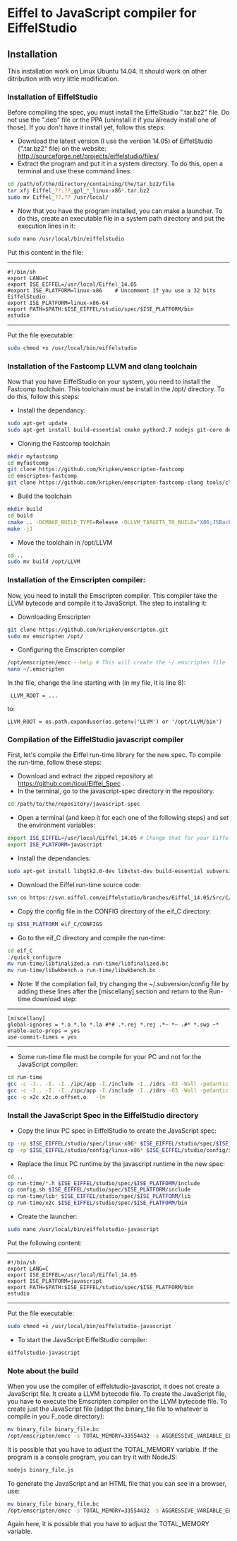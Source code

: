 Eiffel to JavaScript compiler for EiffelStudio
==============================================

Installation
------------

This installation work on Linux Ubuntu 14.04. It should work on other ditribution with very little modification.

### Installation of EiffelStudio

Before compiling the spec, you must install the EiffelStudio ".tar.bz2" file. Do not use the ".deb" file or the PPA (uninstall it if you already install one of those). If you don't have it install yet, follow this steps:

* Download the latest version (I use the version 14.05) of EiffelStudio (".tar.bz2" file) on the website: http://sourceforge.net/projects/eiffelstudio/files/
* Extract the program and put it in a system directory. To do this, open a terminal and use these command lines:

```bash
cd /path/of/the/directory/containing/the/tar.bz2/file
tar xfj Eiffel_??.??_gpl_*_linux-x86*.tar.bz2
sudo mv Eiffel_??.?? /usr/local/
```

* Now that you have the program installed, you can make a launcher. To do this, create an executable file in a system path directory and put the execution lines in it:

```bash
sudo nano /usr/local/bin/eiffelstudio
```

Put this content in the file:

***

	#!/bin/sh
	export LANG=C
	export ISE_EIFFEL=/usr/local/Eiffel_14.05
	#export ISE_PLATFORM=linux-x86    # Uncomment if you use a 32 bits EiffelStudio
	export ISE_PLATFORM=linux-x86-64
	export PATH=$PATH:$ISE_EIFFEL/studio/spec/$ISE_PLATFORM/bin
	estudio

***

Put the file executable:

```bash
sudo chmod +x /usr/local/bin/eiffelstudio
```

### Installation of the Fastcomp LLVM and clang toolchain

Now that you have EiffelStudio on your system, you need to install the Fastcomp toolchain. This toolchain *must* be install in the /opt/ directory. To do this, follow this steps:

* Install the dependancy:

```bash
sudo apt-get update
sudo apt-get install build-essential cmake python2.7 nodejs git-core default-jre
```

* Cloning the Fastcomp toolchain

```bash
mkdir myfastcomp
cd myfastcomp
git clone https://github.com/kripken/emscripten-fastcomp
cd emscripten-fastcomp
git clone https://github.com/kripken/emscripten-fastcomp-clang tools/clang
```

* Build the toolchain

```bash
mkdir build
cd build
cmake .. -DCMAKE_BUILD_TYPE=Release -DLLVM_TARGETS_TO_BUILD="X86;JSBackend" -DLLVM_INCLUDE_EXAMPLES=OFF -DLLVM_INCLUDE_TESTS=OFF -DCLANG_INCLUDE_EXAMPLES=OFF -DCLANG_INCLUDE_TESTS=OFF
make -j1
```

* Move the toolchain in /opt/LLVM

```bash
cd ..
sudo mv build /opt/LLVM
```

### Installation of the Emscripten compiler:

Now, you need to install the Emscripten compiler. This compiler take the LLVM bytecode and compile it to JavaScript. The step to installing it:

* Downloading Emscripten

```bash
git clone https://github.com/kripken/emscripten.git
sudo mv emscripten /opt/
```

* Configuring the Emscripten compiler

```bash
/opt/emscripten/emcc --help # This will create the ~/.emscripten file
nano ~/.emscripten
```

In the file, change the line starting with (in my file, it is line 8):

```
 LLVM_ROOT = ...
```

to:

```
LLVM_ROOT = os.path.expanduser(os.getenv('LLVM') or '/opt/LLVM/bin')
```

### Compilation of the EiffelStudio javascript compiler

First, let's compile the Eiffel run-time library for the new spec. To compile the run-time, follow these steps:

* Download and extract the zipped repository at https://github.com/tioui/Eiffel_Spec .
* In the terminal, go to the javascript-spec directory in the repository.

```bash
cd /path/to/the/repository/javascript-spec
```

* Open a terminal (and keep it for each one of the following steps) and set the environment variables:

```bash
export ISE_EIFFEL=/usr/local/Eiffel_14.05 # Change that for your EiffelStudio directory
export ISE_PLATFORM=javascript
```

* Install the dependancies:

```bash
sudo apt-get install libgtk2.0-dev libxtst-dev build-essential subversion
```

* Download the Eiffel run-time source code:

```bash
svn co https://svn.eiffel.com/eiffelstudio/branches/Eiffel_14.05/Src/C/ eif_C
```

* Copy the config file in the CONFIG directory of the eif_C directory:

```bash
cp $ISE_PLATFORM eif_C/CONFIGS
```

* Go to the eif_C directory and compile the run-time:

```bash
cd eif_C
./quick_configure
mv run-time/libfinalized.a run-time/libfinalized.bc
mv run-time/libwkbench.a run-time/libwkbench.bc
```

* Note: If the compilation fail, try changing the ~/.subversion/config file by adding these lines after the [miscellany] section and return to the Run-time download step:

***

	[miscellany]
	global-ignores = *.o *.lo *.la #*# .*.rej *.rej .*~ *~ .#* *.swp ~*
	enable-auto-props = yes
	use-commit-times = yes

***

* Some run-time file must be compile for your PC and not for the JavaScript compiler:

```bash
cd run-time
gcc -c -I.. -I. -I../ipc/app -I./include -I../idrs -O3 -Wall -pedantic -std=gnu99 -pipe -fPIC -D_GNU_SOURCE  x2c.c
gcc -c -I.. -I. -I../ipc/app -I./include -I../idrs -O3 -Wall -pedantic -std=gnu99 -pipe -fPIC -D_GNU_SOURCE offset.c -o offset.o
gcc -o x2c x2c.o offset.o   -lm
```

### Install the JavaScript Spec in the EiffelStudio directory

* Copy the linux PC spec in EiffelStudio to create the JavaScript spec:

```bash
cp -rp $ISE_EIFFEL/studio/spec/linux-x86* $ISE_EIFFEL/studio/spec/$ISE_PLATFORM
cp -rp $ISE_EIFFEL/studio/config/linux-x86* $ISE_EIFFEL/studio/config/$ISE_PLATFORM
```

* Replace the linux PC runtime by the javascript runtime in the new spec:

```bash
cd ..
cp run-time/*.h $ISE_EIFFEL/studio/spec/$ISE_PLATFORM/include
cp config.sh $ISE_EIFFEL/studio/spec/$ISE_PLATFORM/include
cp run-time/lib* $ISE_EIFFEL/studio/spec/$ISE_PLATFORM/lib
cp run-time/x2c $ISE_EIFFEL/studio/spec/$ISE_PLATFORM/bin
```

* Create the launcher:

```bash
sudo nano /usr/local/bin/eiffelstudio-javascript
```

Put the following content:

***

	#!/bin/sh
	export LANG=C
	export ISE_EIFFEL=/usr/local/Eiffel_14.05
	export ISE_PLATFORM=javascript
	export PATH=$PATH:$ISE_EIFFEL/studio/spec/$ISE_PLATFORM/bin
	estudio

***

Put the file executable:

```bash
sudo chmod +x /usr/local/bin/eiffelstudio-javascript
```

* To start the JavaScript EiffelStudio compiler:

```bash
eiffelstudio-javascript
```

### Note about the build

When you use the compiler of eiffelstudio-javascript, it does not create a JavaScript file. It create a LLVM bytecode file. To create the JavaScript file, you have to execute the Emscripten compiler on the LLVM bytecode file. To create just the JavaScript file (adapt the binary_file file to whatever is compile in you F_code directory):

```bash
mv binary_file binary_file.bc
/opt/emscripten/emcc -s TOTAL_MEMORY=33554432 -s AGGRESSIVE_VARIABLE_ELIMINATION=1 -s ASSERTIONS=2 -O3 --closure 0 -o binary_file.js binary_file.bc
```

It is possible that you have to adjust the TOTAL_MEMORY variable. If the program is a console program, you can try it with NodeJS:

```bash
nodejs binary_file.js
```

To generate the JavaScript and an HTML file that you can see in a browser, use:

```bash
mv binary_file binary_file.bc
/opt/emscripten/emcc -s TOTAL_MEMORY=33554432 -s AGGRESSIVE_VARIABLE_ELIMINATION=1 -s ASSERTIONS=2 -O3 --closure 0 -s NO_EXIT_RUNTIME=1 -o binary_file.html binary_file.bc
```

Again here, it is possible that you have to adjust the TOTAL_MEMORY variable.
